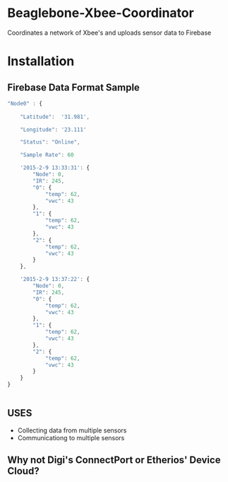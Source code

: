 # Beaglebone-Xbee-Coordinator
Coordinates a network of Xbee's and uploads sensor data to Firebase

# Installation

## Firebase Data Format Sample
```javascript
"Node0" : { 
	
	"Latitude":  '31.981',

	"Longitude": '23.111'

	"Status": "Online",

	"Sample Rate": 60 

	'2015-2-9 13:33:31': { 
		"Node": 0,
		"IR": 245,	
		"0": {
			"temp": 62,
			"vwc": 43
		},
		"1": {
			"temp": 62,
			"vwc": 43
		},
		"2": {
			"temp": 62,
			"vwc": 43
		}
	},

	'2015-2-9 13:37:22': {
		"Node": 0,
		"IR": 245,	
		"0": {
			"temp": 62,
			"vwc": 43
		},
		"1": {
			"temp": 62,
			"vwc": 43
		},
		"2": {
			"temp": 62,
			"vwc": 43
		}
	}
}
	
```

## USES
* Collecting data from multiple sensors
* Communicationg to multiple sensors

## Why not Digi's ConnectPort or Etherios' Device Cloud?

